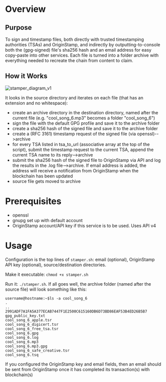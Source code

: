# Overview
## Purpose
To sign and timestamp files, both directly with trusted timestamping authorities (TSAs) and OriginStamp, and indirectly by outputting-to-console both the (gpg-signed) file's sha256 hash and an email address for easy copy-paste into other services. Each file is turned into a folder archive with everything needed to recreate the chain from content to claim.

## How it Works

![stamper_diagram_v1](https://user-images.githubusercontent.com/21364725/194717347-ba62e092-b38c-4be9-84ff-f0f4b7b7541d.svg)

It looks in the source directory and iterates on each file (that has an extension and no whitespace):
- create an archive directory in the destination directory, named after the current file (e.g. "cool_song_6.mp3" becomes a folder "cool_song_6")
- sign the file with the default GPG profile and save it to the archive folder
- create a sha256 hash of the signed file and save it to the archive folder
- create a (RFC 3161) timestamp request of the signed file (via openssl)-->archive  
- for every TSA listed in tsa_to_url (associative array at the top of the script), submit the timestamp request to the current TSA, append the current TSA name to its reply-->archive
- submit the sha256 hash of the signed file to OriginStamp via API and log the results in the .log file-->archive. If email address is added, the address will receive a notification from OriginStamp when the blockchain has been updated
- source file gets moved to archive


# Prerequisites
- openssl
- gnupg set up with default account
- OriginStamp account/API key if this service is to be used. Uses API v4

# Usage
Configuration is the top lines of `stamper.sh`: email (optional), OriginStamp API key (optional), source/destination directories.

Make it executable: `chmod +x stamper.sh`

Run it: `./stamper.sh`. If all goes well, the archive folder (named after the source file) will look something like this:
```
username@hostname:~$ls -a cool_song_6
.
..
2991ADF7A1FA5A377ECAB7447F1E2500C615160DB6D73BD86EAF53B4ED26B5B7
gpg_public_key.txt
cool_song_6_apple.tsr
cool_song_6_digicert.tsr
cool_song_6_free_tsa.tsr
cool_song_6.gpg
cool_song_6.log
cool_song_6.mp3
cool_song_6.mp3.gpg
cool_song_6_safe_creative.tsr
cool_song_6.tsq
```

If you configured the OriginStamp key and email fields, then an email should be sent from OriginStamp once it has completed its transaction(s) with blockchain(s)
